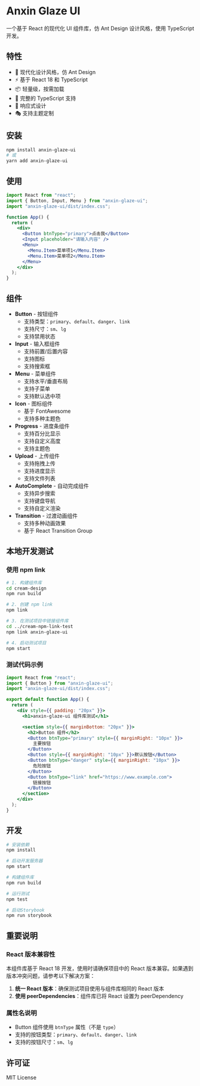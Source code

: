 # Anxin Glaze UI

一个基于 React 的现代化 UI 组件库，仿 Ant Design 设计风格，使用 TypeScript 开发。

## 特性

- 🎨 现代化设计风格，仿 Ant Design
- ⚡️ 基于 React 18 和 TypeScript
- 📦 轻量级，按需加载
- 🎯 完整的 TypeScript 支持
- 📱 响应式设计
- 🎭 支持主题定制

## 安装

```bash
npm install anxin-glaze-ui
# 或
yarn add anxin-glaze-ui
```

## 使用

```jsx
import React from "react";
import { Button, Input, Menu } from "anxin-glaze-ui";
import "anxin-glaze-ui/dist/index.css";

function App() {
  return (
    <div>
      <Button btnType="primary">点击我</Button>
      <Input placeholder="请输入内容" />
      <Menu>
        <Menu.Item>菜单项1</Menu.Item>
        <Menu.Item>菜单项2</Menu.Item>
      </Menu>
    </div>
  );
}
```

## 组件

- **Button** - 按钮组件
  - 支持类型：`primary`、`default`、`danger`、`link`
  - 支持尺寸：`sm`、`lg`
  - 支持禁用状态
- **Input** - 输入框组件
  - 支持前置/后置内容
  - 支持图标
  - 支持搜索框
- **Menu** - 菜单组件
  - 支持水平/垂直布局
  - 支持子菜单
  - 支持默认选中项
- **Icon** - 图标组件
  - 基于 FontAwesome
  - 支持多种主题色
- **Progress** - 进度条组件
  - 支持百分比显示
  - 支持自定义高度
  - 支持主题色
- **Upload** - 上传组件
  - 支持拖拽上传
  - 支持进度显示
  - 支持文件列表
- **AutoComplete** - 自动完成组件
  - 支持异步搜索
  - 支持键盘导航
  - 支持自定义渲染
- **Transition** - 过渡动画组件
  - 支持多种动画效果
  - 基于 React Transition Group

## 本地开发测试

### 使用 npm link

```bash
# 1. 构建组件库
cd cream-design
npm run build

# 2. 创建 npm link
npm link

# 3. 在测试项目中链接组件库
cd ../cream-npm-link-test
npm link anxin-glaze-ui

# 4. 启动测试项目
npm start
```

### 测试代码示例

```jsx
import React from "react";
import { Button } from "anxin-glaze-ui";
import "anxin-glaze-ui/dist/index.css";

export default function App() {
  return (
    <div style={{ padding: "20px" }}>
      <h1>anxin-glaze-ui 组件库测试</h1>

      <section style={{ marginBottom: "20px" }}>
        <h2>Button 组件</h2>
        <Button btnType="primary" style={{ marginRight: "10px" }}>
          主要按钮
        </Button>
        <Button style={{ marginRight: "10px" }}>默认按钮</Button>
        <Button btnType="danger" style={{ marginRight: "10px" }}>
          危险按钮
        </Button>
        <Button btnType="link" href="https://www.example.com">
          链接按钮
        </Button>
      </section>
    </div>
  );
}
```

## 开发

```bash
# 安装依赖
npm install

# 启动开发服务器
npm start

# 构建组件库
npm run build

# 运行测试
npm test

# 启动Storybook
npm run storybook
```

## 重要说明

### React 版本兼容性

本组件库基于 React 18 开发，使用时请确保项目中的 React 版本兼容。如果遇到版本冲突问题，请参考以下解决方案：

1. **统一 React 版本**：确保测试项目使用与组件库相同的 React 版本
2. **使用 peerDependencies**：组件库已将 React 设置为 peerDependency

### 属性名说明

- Button 组件使用 `btnType` 属性（不是 `type`）
- 支持的按钮类型：`primary`、`default`、`danger`、`link`
- 支持的按钮尺寸：`sm`、`lg`

## 许可证

MIT License
